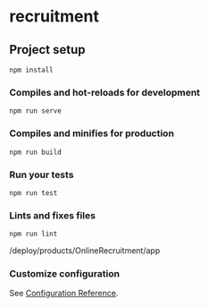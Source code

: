 # recruitment

## Project setup

```
npm install
```

### Compiles and hot-reloads for development

```
npm run serve
```

### Compiles and minifies for production

```
npm run build
```

### Run your tests

```
npm run test
```

### Lints and fixes files

```
npm run lint
```

/deploy/products/OnlineRecruitment/app

### Customize configuration

See [Configuration Reference](https://cli.vuejs.org/config/).
